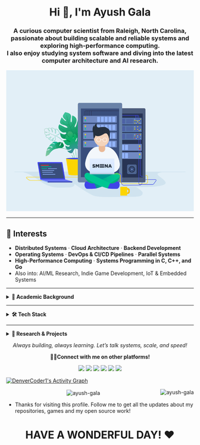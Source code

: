 <h1 align="center">Hi 👋, I'm Ayush Gala</h1>

<h3 align="center">
  A curious computer scientist from Raleigh, North Carolina,<br>
  passionate about building scalable and reliable systems and exploring high-performance computing.<br>
  I also enjoy studying system software and diving into the latest computer architecture and AI research.
</h3>

<p align="center">
  <img src="readmegif.gif" width="800" alt="animation">
</p>

---

## 🔭 Interests
- **Distributed Systems** · **Cloud Architecture** · **Backend Development**
- **Operating Systems** · **DevOps & CI/CD Pipelines** · **Parallel Systems**
- **High-Performance Computing** · **Systems Programming in C, C++, and Go**
- Also into: AI/ML Research, Indie Game Development, IoT & Embedded Systems

---

<details>
  <summary><strong>📘 Academic Background</strong></summary>

### 🎓 Graduate Coursework
- **Core:** Operating Systems, Parallel Systems, Cloud Architecture, Software Engineering, Advanced Computer Architecture & Multiprocessors, Design & Analysis of Algorithms
- **AI/ML:** Automated Learning & Data Analysis, Advanced Neural Networks  

### 🎓 Undergraduate Coursework
- **Core:** Data Structures, Algorithms, Databases, Computer Networks & Security, System Programming & OS, Microprocessors  
- **Electives:** High-Performance Computing, Cybersecurity, IoT, Pattern Recognition  
- **Honors:** Artificial Intelligence, Machine Learning, Deep Learning, Fuzzy Logic  
- **Math:** Discrete Mathematics, Calculus I, II, III, Digital Logic

</details>

---

<details>
  <summary><strong>🛠️ Tech Stack</strong></summary>

### 🔧 Systems Software, HPC and Cloud 
- **Languages:** C, C++, Go, Python, Assembly
- **HPC Tools:** Slurm, Lustre, Singularity(Apptainer), CharlieCloud
- **Distributed:** Raft, gRPC, Zookeeper, etcd, Kafka
- **Parallelism:** CUDA, OpenMP, MPI, Intel AVX/SIMD, Spark/Hadoop
- **Cloud:** AWS (EC2, S3, VPC), Jenkins, Kubernetes, Terraform, Monitoring/Logging (CloudWatch, Grafana, ELK Stack)
- **Hardware:** Infiniband, Verilog, RTL

### 🌐 Web & DevOps
- **Languages:** Java, Javascript, TypeScript, HTML/CSS, SQL, PHP
- **Frameworks:** Svelte, React.js, Express.js, Next.js, Electron.js, REST API
- **DevOps Tools:** Git, Linux, Docker, Kubernetes, Jenkins, AWS

### 🧠 Artificial Intelligence and ML
- **Languages:** Python, R
- **Frameworks:** TensorFlow, PyTorch, Keras, Scikit-learn, DeepFilterNet3, Langchain

### 🕹️ Indie Game Dev & Creative Tools
- **Languages:** C#, Lua, Python
- **Tools:** Unity, LÖVE2D, Blender, Tiled, Adobe Photoshop, Figma

</details>

---

<details>
  <summary><strong>🔬 Research & Projects</strong></summary>

- 📢 **Noise Cancellation in Indic Speech** – SpeechBrain & DeepFilterNet3  
- 🧭 **BLE Proximity Detection** – Tourism apps with ESP32  
- 🔐 **Hybrid Sampling for Intrusion Detection** – Optimizing NIDS performance  
- 🧠 **LLM Applications** – Integrating GPT into educational & SaaS tools  
- 🧰 **SaaS Platforms** – Full-stack tools for phishing simulation & report analysis  

</details>

<p align="center">
  <i>Always building, always learning. Let’s talk systems, scale, and speed!</i>
</p>


<!-- <div align=right>
    <a href="https://github.com/anuraghazra/github-readme-stats">
      <img width=325 align="right" src="https://github-readme-stats.vercel.app/api/top-langs/?username=yash10102002&langs_count=20&theme=highcontrast&layout=compact" />
    </a>
</div> -->

<p align = "center">
	<strong> 👨‍💻Connect with me on other platforms!</strong>
</p>

<p align = "center">
	<a href = "https://www.linkedin.com/in/ayush-gala/" target = "_blank"><img src = "https://img.shields.io/badge/-LinkedIn-0077B5?style=for-the-badge&logo=linkedin&logoColor=white"></a>
	<a href = "mailto:ayushgala2@gmail.com/" target = "_blank"><img src = "https://img.shields.io/badge/-Gmail-D14836?style=for-the-badge&logo=gmail&logoColor=white"></a>
    <a href = "https://discord.gg/29VOID#2423" target = "_blank"><img src = "https://img.shields.io/badge/Discord-5865F2?style=for-the-badge&logo=discord&logoColor=white"></a>
	<a href = "https://twitter.com/ayushgala2/" target = "_blank"><img src = "https://img.shields.io/badge/Twitter-1DA1F2?style=for-the-badge&logo=twitter&logoColor=white"></a>
    <a href = "https://www.instagram.com/_.ayukiddinme._/" target = "_blank"><img src = "https://img.shields.io/badge/Instagram-E4405F?style=for-the-badge&logo=instagram&logoColor=white"></a>
	<a href = "https://fb.com/ayush gala" target = "_blank"><img src = "https://img.shields.io/badge/Facebook-4267B2?style=for-the-badge&logo=facebook&logoColor=white"></a>
	</p>

<p>
	<a href="https://github.com/ashutosh00710/github-readme-activity-graph"><img alt="DenverCoder1's Activity Graph" src="https://github-readme-activity-graph.vercel.app/graph?username=Ayush-Gala&bg_color=1F222E&color=F8D866&line=F85D7F&point=FFFFFF&hide_border=true" /></a>
</p>

<p align="center">
	<img align="center" src="https://github-readme-stats.vercel.app/api/top-langs?username=ayush-gala&show_icons=true&locale=en" alt="ayush-gala" />
	<img align="right" src="https://komarev.com/ghpvc/?username=ayush-gala&label=Profile%20views&color=0e75b6&style=flat" alt="ayush-gala" />
</p>

 - Thanks for visiting this profile. Follow me to get all the updates about my repositories, games and my open source work!
<h1 align = "center">HAVE A WONDERFUL DAY! ❤</h1>
<br>
